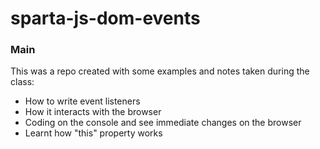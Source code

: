 # sparta-js-dom-events

### Main
This was a repo created with some examples and notes taken during the class:
- How to write event listeners
- How it interacts with the browser
- Coding on the console and see immediate changes on the browser
- Learnt how "this" property works
